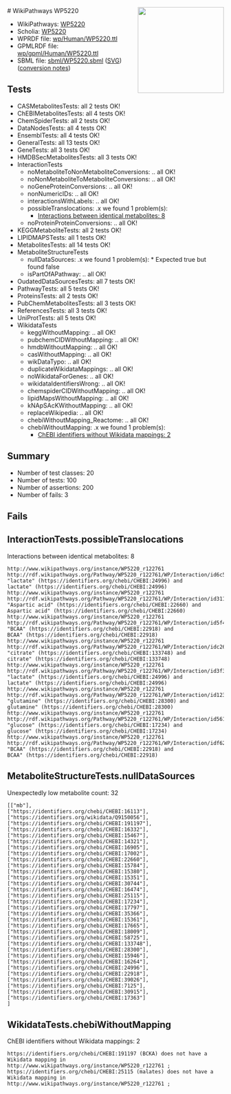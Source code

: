 <img style="float: right; width: 200px" src="../logo.png" />
# WikiPathways WP5220

* WikiPathways: [WP5220](https://identifiers.org/wikipathways:WP5220)
* Scholia: [WP5220](https://scholia.toolforge.org/wikipathways/WP5220)
* WPRDF file: [wp/Human/WP5220.ttl](../wp/Human/WP5220.ttl)
* GPMLRDF file: [wp/gpml/Human/WP5220.ttl](../wp/gpml/Human/WP5220.ttl)
* SBML file: [sbml/WP5220.sbml](../sbml/WP5220.sbml) ([SVG](../sbml/WP5220.svg)) ([conversion notes](../sbml/WP5220.txt))

## Tests
* CASMetabolitesTests: all 2 tests OK!
* ChEBIMetabolitesTests: all 4 tests OK!
* ChemSpiderTests: all 2 tests OK!
* DataNodesTests: all 4 tests OK!
* EnsemblTests: all 4 tests OK!
* GeneralTests: all 13 tests OK!
* GeneTests: all 3 tests OK!
* HMDBSecMetabolitesTests: all 3 tests OK!
* InteractionTests
    * noMetaboliteToNonMetaboliteConversions: .. all OK!
    * noNonMetaboliteToMetaboliteConversions: .. all OK!
    * noGeneProteinConversions: .. all OK!
    * nonNumericIDs: .. all OK!
    * interactionsWithLabels: .. all OK!
    * possibleTranslocations: .x we found 1 problem(s):
        * [Interactions between identical metabolites: 8](#d59038cb)
    * noProteinProteinConversions: .. all OK!
* KEGGMetaboliteTests: all 2 tests OK!
* LIPIDMAPSTests: all 1 tests OK!
* MetabolitesTests: all 14 tests OK!
* MetaboliteStructureTests
    * nullDataSources: .x we found 1 problem(s):
            * Expected true but found false
    * isPartOfAPathway: .. all OK!
* OudatedDataSourcesTests: all 7 tests OK!
* PathwayTests: all 5 tests OK!
* ProteinsTests: all 2 tests OK!
* PubChemMetabolitesTests: all 3 tests OK!
* ReferencesTests: all 3 tests OK!
* UniProtTests: all 5 tests OK!
* WikidataTests
    * keggWithoutMapping: .. all OK!
    * pubchemCIDWithoutMapping: .. all OK!
    * hmdbWithoutMapping: .. all OK!
    * casWithoutMapping: .. all OK!
    * wikDataTypo: .. all OK!
    * duplicateWikidataMappings: .. all OK!
    * noWikidataForGenes: .. all OK!
    * wikidataIdentifiersWrong: .. all OK!
    * chemspiderCIDWithoutMapping: .. all OK!
    * lipidMapsWithoutMapping: .. all OK!
    * kNApSAcKWithoutMapping: .. all OK!
    * replaceWikipedia: .. all OK!
    * chebiWithoutMapping_Reactome: .. all OK!
    * chebiWithoutMapping: .x we found 1 problem(s):
        * [ChEBI identifiers without Wikidata mappings: 2](#a8d554ce)


## Summary

* Number of test classes: 20
* Number of tests: 100
* Number of assertions: 200
* Number of fails: 3

## Fails

<a name="d59038cb" />

## InteractionTests.possibleTranslocations

Interactions between identical metabolites: 8
```
http://www.wikipathways.org/instance/WP5220_r122761 http://rdf.wikipathways.org/Pathway/WP5220_r122761/WP/Interaction/id6c561cee "lactate" (https://identifiers.org/chebi/CHEBI:24996) and 
lactate" (https://identifiers.org/chebi/CHEBI:24996)
http://www.wikipathways.org/instance/WP5220_r122761 http://rdf.wikipathways.org/Pathway/WP5220_r122761/WP/Interaction/id311b54ca "Aspartic acid" (https://identifiers.org/chebi/CHEBI:22660) and 
Aspartic acid" (https://identifiers.org/chebi/CHEBI:22660)
http://www.wikipathways.org/instance/WP5220_r122761 http://rdf.wikipathways.org/Pathway/WP5220_r122761/WP/Interaction/id5f48e86a "BCAA" (https://identifiers.org/chebi/CHEBI:22918) and 
BCAA" (https://identifiers.org/chebi/CHEBI:22918)
http://www.wikipathways.org/instance/WP5220_r122761 http://rdf.wikipathways.org/Pathway/WP5220_r122761/WP/Interaction/idc263b3f5 "citrate" (https://identifiers.org/chebi/CHEBI:133748) and 
citrate" (https://identifiers.org/chebi/CHEBI:133748)
http://www.wikipathways.org/instance/WP5220_r122761 http://rdf.wikipathways.org/Pathway/WP5220_r122761/WP/Interaction/id3f330104 "lactate" (https://identifiers.org/chebi/CHEBI:24996) and 
lactate" (https://identifiers.org/chebi/CHEBI:24996)
http://www.wikipathways.org/instance/WP5220_r122761 http://rdf.wikipathways.org/Pathway/WP5220_r122761/WP/Interaction/id123c4895 "glutamine" (https://identifiers.org/chebi/CHEBI:28300) and 
glutamine" (https://identifiers.org/chebi/CHEBI:28300)
http://www.wikipathways.org/instance/WP5220_r122761 http://rdf.wikipathways.org/Pathway/WP5220_r122761/WP/Interaction/id56122b73 "glucose" (https://identifiers.org/chebi/CHEBI:17234) and 
glucose" (https://identifiers.org/chebi/CHEBI:17234)
http://www.wikipathways.org/instance/WP5220_r122761 http://rdf.wikipathways.org/Pathway/WP5220_r122761/WP/Interaction/idf62c4f03 "BCAA" (https://identifiers.org/chebi/CHEBI:22918) and 
BCAA" (https://identifiers.org/chebi/CHEBI:22918)
```

<a name="919041c9" />

## MetaboliteStructureTests.nullDataSources

Unexpectedly low metabolite count: 32
```
[["mb"],
["https://identifiers.org/chebi/CHEBI:16113"],
["https://identifiers.org/wikidata/Q9150056"],
["https://identifiers.org/chebi/CHEBI:191197"],
["https://identifiers.org/chebi/CHEBI:16332"],
["https://identifiers.org/chebi/CHEBI:15467"],
["https://identifiers.org/chebi/CHEBI:14321"],
["https://identifiers.org/chebi/CHEBI:16905"],
["https://identifiers.org/chebi/CHEBI:17002"],
["https://identifiers.org/chebi/CHEBI:22660"],
["https://identifiers.org/chebi/CHEBI:15784"],
["https://identifiers.org/chebi/CHEBI:15380"],
["https://identifiers.org/chebi/CHEBI:15351"],
["https://identifiers.org/chebi/CHEBI:30744"],
["https://identifiers.org/chebi/CHEBI:16474"],
["https://identifiers.org/chebi/CHEBI:25115"],
["https://identifiers.org/chebi/CHEBI:17234"],
["https://identifiers.org/chebi/CHEBI:17797"],
["https://identifiers.org/chebi/CHEBI:35366"],
["https://identifiers.org/chebi/CHEBI:15361"],
["https://identifiers.org/chebi/CHEBI:17665"],
["https://identifiers.org/chebi/CHEBI:18009"],
["https://identifiers.org/chebi/CHEBI:58725"],
["https://identifiers.org/chebi/CHEBI:133748"],
["https://identifiers.org/chebi/CHEBI:28300"],
["https://identifiers.org/chebi/CHEBI:15946"],
["https://identifiers.org/chebi/CHEBI:16264"],
["https://identifiers.org/chebi/CHEBI:24996"],
["https://identifiers.org/chebi/CHEBI:22918"],
["https://identifiers.org/chebi/CHEBI:39026"],
["https://identifiers.org/chebi/CHEBI:7125"],
["https://identifiers.org/chebi/CHEBI:30915"],
["https://identifiers.org/chebi/CHEBI:17363"]
]
```

<a name="a8d554ce" />

## WikidataTests.chebiWithoutMapping

ChEBI identifiers without Wikidata mappings: 2
```
https://identifiers.org/chebi/CHEBI:191197 (BCKA) does not have a Wikidata mapping in http://www.wikipathways.org/instance/WP5220_r122761 ; 
https://identifiers.org/chebi/CHEBI:25115 (malates) does not have a Wikidata mapping in http://www.wikipathways.org/instance/WP5220_r122761 ; 
```

